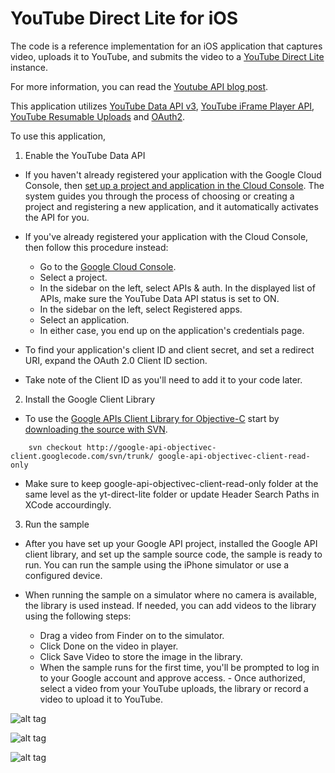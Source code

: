 YouTube Direct Lite for iOS
===========

The code is a reference implementation for an iOS application that captures video, uploads it to YouTube, and submits the video to a [YouTube Direct Lite](http://code.google.com/p/youtube-direct-lite/) instance.

For more information, you can read the [Youtube API blog post](http://apiblog.youtube.com/2013/08/heres-my-playlist-so-submit-video-maybe.html).

This application utilizes [YouTube Data API v3](https://developers.google.com/youtube/v3/), [YouTube iFrame Player API](https://developers.google.com/youtube/iframe_api_reference), [YouTube Resumable Uploads](https://developers.google.com/youtube/v3/guides/using_resumable_upload_protocol?hl=en) and [OAuth2](https://developers.google.com/youtube/v3/guides/authentication).

To use this application,

1) Enable the YouTube Data API

  - If you haven't already registered your application with the Google Cloud Console, then [set up a project and application in the Cloud Console](https://cloud.google.com/console#/flows/enableapi?apiid=youtube). The system guides you through the process of choosing or creating a project and registering a new application, and it automatically activates the API for you.

  - If you've already registered your application with the Cloud Console, then follow this procedure instead:

    - Go to the [Google Cloud Console](https://cloud.google.com/console).
    - Select a project.
    - In the sidebar on the left, select APIs & auth. In the displayed list of APIs, make sure the YouTube Data API status is set to ON.
    - In the sidebar on the left, select Registered apps.
    - Select an application.
    - In either case, you end up on the application's credentials page.

  - To find your application's client ID and client secret, and set a redirect URI, expand the OAuth 2.0 Client ID section.

  - Take note of the Client ID as you'll need to add it to your code later.

2) Install the Google Client Library

  - To use the [Google APIs Client Library for Objective-C](http://code.google.com/p/google-api-objectivec-client/) start by [downloading the source with SVN](http://code.google.com/p/google-api-objectivec-client/source/checkout).
```
    svn checkout http://google-api-objectivec-client.googlecode.com/svn/trunk/ google-api-objectivec-client-read-only
```
  - Make sure to keep google-api-objectivec-client-read-only folder at the same level as the yt-direct-lite folder or update Header Search Paths in XCode accourdingly.

3) Run the sample

  - After you have set up your Google API project, installed the Google API client library, and set up the sample source code, the sample is ready to run. You can run the sample using the iPhone simulator or use a configured device.

  - When running the sample on a simulator where no camera is available, the library is used instead. If needed, you can add videos to the library using the following steps:

    - Drag a video from Finder on to the simulator.
    - Click Done on the video in player.
    - Click Save Video to store the image in the library.
    - When the sample runs for the first time, you'll be prompted to log in to your Google account and approve access.      - Once authorized, select a video from your YouTube uploads, the library or record a video to upload it to YouTube.
    
![alt tag](http://2.bp.blogspot.com/-92ku38BbFbk/Ut7DXZ8yQrI/AAAAAAAAAnw/Nngo5lYkS38/s1600/Screen+Shot+2013-12-10+at+5.49.22+PM.png)

![alt tag](http://4.bp.blogspot.com/-yTWFgqRxwF0/Ut7DgbPtSiI/AAAAAAAAAn4/pupwHXQcghY/s1600/Screen+Shot+2014-01-09+at+3.25.52+PM.png)

![alt tag](http://2.bp.blogspot.com/-ZPaPkS_q9dM/Ut7Di6DTQ7I/AAAAAAAAAoA/5l-NhUsvjbE/s1600/Screen+Shot+2014-01-09+at+3.34.26+PM.png)
